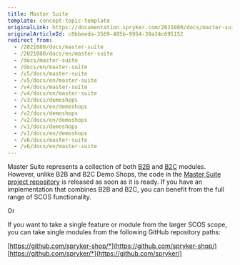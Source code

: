 ```yaml
---
title: Master Suite
template: concept-topic-template
originalLink: https://documentation.spryker.com/2021080/docs/master-suite
originalArticleId: c0bbeeda-3569-485b-9954-39a34c695152
redirect_from:
  - /2021080/docs/master-suite
  - /2021080/docs/en/master-suite
  - /docs/master-suite
  - /docs/en/master-suite
  - /v5/docs/master-suite
  - /v5/docs/en/master-suite
  - /v4/docs/master-suite
  - /v4/docs/en/master-suite
  - /v3/docs/demoshops
  - /v3/docs/en/demoshops
  - /v2/docs/demoshops
  - /v2/docs/en/demoshops
  - /v1/docs/demoshops
  - /v1/docs/en/demoshops
  - /v6/docs/master-suite
  - /v6/docs/en/master-suite
---
```


Master Suite represents a collection of both [B2B](/docs/scos/user/intro-to-spryker/b2b-suite.html) and [B2C](/docs/scos/user/intro-to-spryker/b2c-suite.html) modules. However, unlike B2B and B2C Demo Shops, the code in the [Master Suite project repository](https://github.com/spryker-shop/suite) is released as soon as it is ready.  If you have an implementation that combines B2B and B2C, you can benefit from the full range of SCOS functionality. 

Or

If you want to take a single feature or module from the larger SCOS scope, you can take single modules  from the following GitHub repository paths:

[https://github.com/spryker-shop/*](https://github.com/spryker-shop/)
[https://github.com/spryker/*](https://github.com/spryker/)
